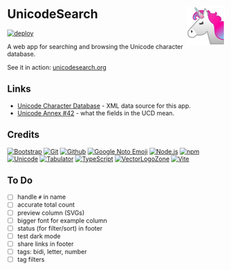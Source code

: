 # UnicodeSearch <img alt="VectorLogoZone logo" src="public/favicon.svg" height="90" align="right" />

[![deploy](https://github.com/FileFormatInfo/unicodesearch/actions/workflows/ghpages-deploy.yaml/badge.svg)](https://github.com/FileFormatInfo/unicodesearch/actions/workflows/ghpages-deploy.yaml)

A web app for searching and browsing the Unicode character database.

See it in action: [unicodesearch.org](https://www.unicodesearch.org/)

## Links

- [Unicode Character Database](https://www.unicode.org/Public/17.0.0/ucd/) - XML data source for this app.
- [Unicode Annex #42](https://www.unicode.org/reports/tr42/) - what the fields in the UCD mean.

## Credits

[![Bootstrap](https://www.vectorlogo.zone/logos/getbootstrap/getbootstrap-ar21.svg)](https://getbootstrap.com/ "HTML/CSS Framework")
[![Git](https://www.vectorlogo.zone/logos/git-scm/git-scm-ar21.svg)](https://git-scm.com/ "Version control")
[![Github](https://www.vectorlogo.zone/logos/github/github-ar21.svg)](https://gitlab.com/ "Code hosting")
[![Google Noto Emoji](https://www.vectorlogo.zone/logos/google/google-ar21.svg)](https://github.com/googlefonts/noto-emoji/blob/43f47be9404018cd9d8f73a227363a8f20acdab5/svg/emoji_u1f984.svg "Icon")
[![Node.js](https://www.vectorlogo.zone/logos/nodejs/nodejs-ar21.svg)](https://nodejs.org/ "Application Server")
[![npm](https://www.vectorlogo.zone/logos/npmjs/npmjs-ar21.svg)](https://www.npmjs.com/ "JS Package Management")
[![Unicode](https://www.vectorlogo.zone/logos/unicode/unicode-ar21.svg)](https://www.unicode.org/Public/17.0.0/ucdxml/ "Unicode Character Database")
[![Tabulator](https://www.vectorlogo.zone/logos/tabulatorinfo/tabulatorinfo-ar21.svg)](https://tabulator.info/ "Grid widget")
[![TypeScript](https://www.vectorlogo.zone/logos/typescriptlang/typescriptlang-ar21.svg)](https://www.typescriptlang.org/ "Programming Language")
[![VectorLogoZone](https://www.vectorlogo.zone/logos/vectorlogozone/vectorlogozone-ar21.svg)](https://www.vectorlogo.zone/ "Logos")
[![Vite](https://www.vectorlogo.zone/logos/vitejsdev/vitejsdev-ar21.svg)](https://vitejs.dev/ "Bundler")

## To Do

- [ ] handle `#` in name
- [ ] accurate total count
- [ ] preview column (SVGs)
- [ ] bigger font for example column
- [ ] status (for filter/sort) in footer
- [ ] test dark mode
- [ ] share links in footer
- [ ] tags: bidi, letter, number
- [ ] tag filters
